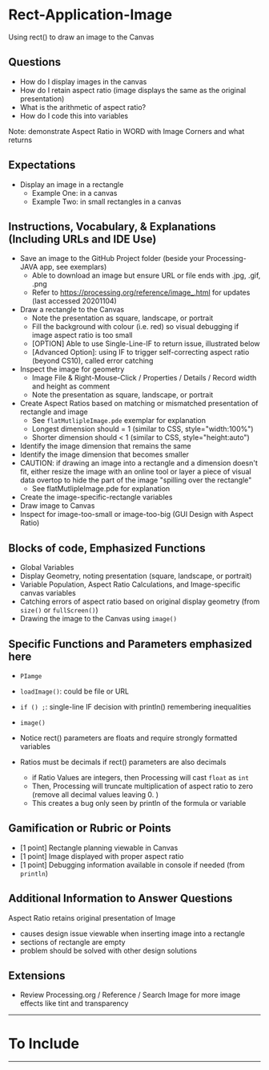 # Rect-Application-Image
Using rect() to draw an image to the Canvas

## Questions
- How do I display images in the canvas
- How do I retain aspect ratio (image displays the same as the original presentation)
- What is the arithmetic of aspect ratio?
- How do I code this into variables

Note: demonstrate Aspect Ratio in WORD with Image Corners and what returns

## Expectations
- Display an image in a rectangle
  - Example One: in a canvas
  - Example Two: in small rectangles in a canvas

## Instructions, Vocabulary, & Explanations (Including URLs and IDE Use)
- Save an image to the GitHub Project folder (beside your Processing-JAVA app, see exemplars)
  - Able to download an image but ensure URL or file ends with .jpg, .gif, .png
  - Refer to https://processing.org/reference/image_.html for updates (last accessed 20201104)
- Draw a rectangle to the Canvas
  - Note the presentation as square, landscape, or portrait
  - Fill the background with colour (i.e. red) so visual debugging if image aspect ratio is too small
  - [OPTION] Able to use Single-Line-IF to return issue, illustrated below
  - [Advanced Option]: using IF to trigger self-correcting aspect ratio (beyond CS10), called error catching
- Inspect the image for geometry
  - Image File & Right-Mouse-Click / Properties / Details / Record width and height as comment
  - Note the presentation as square, landscape, or portrait
- Create Aspect Ratios based on matching or mismatched presentation of rectangle and image
  - See `flatMutlipleImage.pde` exemplar for explanation
  - Longest dimension should = 1 (similar to CSS, style="width:100%")
  - Shorter dimension should < 1 (similar to CSS, style="height:auto")
- Identify the image dimension that remains the same
- Identify the image dimension that becomes smaller
- CAUTION: if drawing an image into a rectangle and a dimension doesn't fit, either resize the image with an online tool or layer a piece of visual data overtop to hide the part of the image "spilling over the rectangle"
  - See flatMutlipleImage.pde for explanation
- Create the image-specific-rectangle variables
- Draw image to Canvas
- Inspect for image-too-small or image-too-big (GUI Design with Aspect Ratio)

## Blocks of code, Emphasized Functions
- Global Variables
- Display Geometry, noting presentation (square, landscape, or portrait)
- Variable Population, Aspect Ratio Calculations, and Image-specific canvas variables
- Catching errors of aspect ratio based on original display geometry (from `size()` or `fullScreen()`)
- Drawing the image to the Canvas using `image()`

## Specific Functions and Parameters emphasized here
- `PIamge`
- `loadImage()`: could be file or URL
- `if () ;`: single-line IF decision with println() remembering inequalities
- `image()`

- Notice rect() parameters are floats and require strongly formatted variables
- Ratios must be decimals if rect() parameters are also decimals
  - if Ratio Values are integers, then Processing will cast `float` as `int`
  - Then, Processing will truncate multiplication of aspect ratio to zero (remove all decimal values leaving 0. )
  - This creates a bug only seen by println of the formula or variable

## Gamification or Rubric or Points
- [1 point] Rectangle planning viewable in Canvas
- [1 point] Image displayed with proper aspect ratio
- [1 point] Debugging information available in console if needed (from `println`)

## Additional Information to Answer Questions
Aspect Ratio retains original presentation of Image
- causes design issue viewable when inserting image into a rectangle
- sections of rectangle are empty
- problem should be solved with other design solutions

## Extensions
- Review Processing.org / Reference / Search Image for more image effects like tint and transparency
---

# To Include


---
